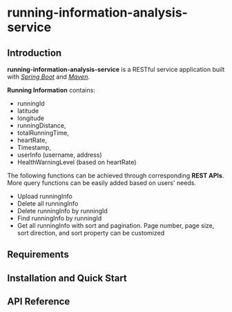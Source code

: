 # running-information-analysis-service

## Introduction
**running-information-analysis-service** is a RESTful service application built with *[Spring Boot](https://projects.spring.io/spring-boot/)* and *[Maven](https://maven.apache.org/)*.

**Running Information** contains:
- runningId
- latitude
- longitude
- runningDistance,
- totalRunningTime,
- heartRate,
- Timestamp,
- userInfo (username, address)
- HealthWarningLevel (based on heartRate)

The following functions can be achieved through corresponding **REST APIs**. More query functions can be easily added based on users' needs.
- Upload runningInfo
- Delete all runningInfo
- Delete runningInfo by runningId
- Find runningInfo by runningId
- Get all runningInfo with sort and pagination. Page number, page size, sort direction, and sort property can be customized




## Requirements





## Installation and Quick Start



## API Reference


